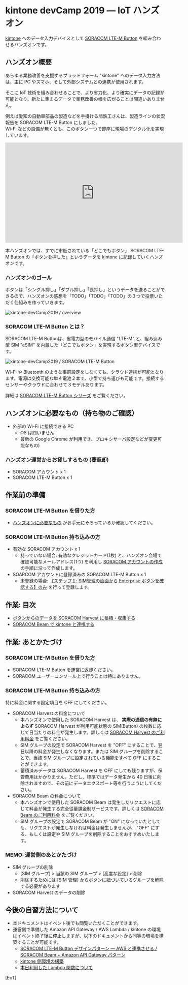 # kintone devCamp 2019 ― IoT ハンズオン

[kintone](https://kintone.cybozu.co.jp/) へのデータ入力デバイスとして [SORACOM LTE-M Button](https://soracom.jp/products/gadgets/) を組み合わせるハンズオンです。

<h2 id="overview">ハンズオン概要</h2>

あらゆる業務改善を支援するプラットフォーム "kintone" へのデータ入力方法は、主に PC やスマホ、そして外部システムとの連携が使用されます。

そこに IoT 技術を組み合わせることで、より省力化、より確実にデータの記録が可能となり、新たに集まるデータで業務改善の幅を広がることは間違いありません。

例えば愛知の自動車部品の製造などを手掛ける旭鉄工さんは、製造ラインの状況報告を SORACOM LTE-M Button にしました。  
Wi-Fi などの設備が無くとも、このボタン一つで即座に現場のデジタル化を実現しています。

<iframe width="560" height="315" src="https://www.youtube.com/embed/DEx8Xv5YPWY" frameborder="0" allow="accelerometer; autoplay; encrypted-media; gyroscope; picture-in-picture" allowfullscreen></iframe>

本ハンズオンでは、すでに市販されている「どこでもボタン」 SORACOM LTE-M Button の「ボタンを押した」というデータを kintone に記録していくハンズオンです。

### ハンズオンのゴール

ボタンは「シングル押し」「ダブル押し」「長押し」というデータを送ることができるので、ハンズオンの感想を「TODO」「TODO」「TODO」の３つで投票いただく仕組みを作っていきます。

![kintone-devCamp2019 / overview](https://docs.google.com/drawings/d/e/2PACX-1vSeNzwTEbvTHXjZK0l2rUmzJTUaPdWfiYcT27QKTgFAqtH4vUQyAJQxZShbQGz6ttKMGI4_6xGoOjWk/pub?w=1099&h=364)

### SORACOM LTE-M Button とは？

SORACOM LTE-M Buttonは、省電力型のモバイル通信 "LTE-M" と、組み込み型 SIM "eSIM" を内蔵した「どこでもボタン」を実現するボタン型デバイスです。

![kintone-devCamp2019 / SORACOM LTE-M Button](https://docs.google.com/drawings/d/e/2PACX-1vRSi9wEeW_wVzlubiVDseBbTSPR9g0UNNAgak-ddvzTCIPa00YgO3fofi6v83cbEB_gp0omfO80Rldm/pub?w=454&h=236)

Wi-Fi や Bluetooth のような事前設定をしなくても、クラウド連携が可能となります。電源は交換可能な単４電池２本で、小型で持ち運びも可能です。接続するセンサーやクラウドに合わせて３モデルあります。

詳細は [SORACOM LTE-M Button シリーズ](https://soracom.jp/products/gadgets/) をご覧ください。

<h2 id="check">ハンズオンに必要なもの（持ち物のご確認）</h2>

* 外部の Wi-Fi に接続できる PC
    * OS は問いません
    * 最新の Google Chrome が利用でき、プロキシサーバ設定などが変更可能なもの)

### ハンズオン運営からお貸しするもの (要返却)

* SORACOM アカウント x 1
* SORACOM LTE-M Button x 1

<h2 id="prepare">作業前の準備</h2>

### SORACOM LTE-M Button を借りた方

* [ハンズオンに必要なもの](#check) がお手元にそろっているか確認してください。

### SORACOM LTE-M Button 持ち込みの方

* 有効な SORACOM アカウント x 1
    * 持っていない場合: 有効なクレジットカード(1枚) と、ハンズオン会場で確認可能なメールアドレス(1つ) を利用し [SORACOM アカウントの作成](https://dev.soracom.io/jp/start/console/#account) の手順に沿って作成します。
* SOARCOM アカウントに登録済みの SORACOM LTE-M Button x 1
    * 未登録の場合: [【ステップ１: SIM管理の画面から Enterprise ボタンを確認する】のみ](https://dev.soracom.io/jp/start/enterprise_button_harvest/#enterprise_button) を行って登録します。

<h2 id="index">作業: 目次</h2>

* [ボタンからのデータを SORACOM Harvest に蓄積・収集する](soracom-harvest)
* [SORACOM Beam で kintone と連携する](TODO)

<h2 id="clean-up">作業: あとかたづけ</h2>

### SORACOM LTE-M Button を借りた方

* SORACOM LTE-M Button を運営に返却ください。
* SORACOM ユーザーコンソール上で行うことは特にありません。

### SORACOM LTE-M Button 持ち込みの方

特に料金に関する設定項目を OFF にしてください。

* SORACOM Harvest の料金について
    * 本ハンズオンで使用した SORACOM Harvest は、 **実際の通信の有無によらず** SORACOM Harvest が利用可能状態の SIM(Button) の枚数に応じて日当たりの料金が発生します。詳しくは [SORACOM Harvest のご利用料金](https://soracom.jp/services/harvest/price/) をご覧ください。
    * SIM グループの設定で SORACOM Harvest を "OFF" にすることで、翌日以降の料金が発生しなくなります。または SIM グループを削除することで、当該 SIM グループに設定されている機能をすべて OFF にすることができます。
    * 蓄積済みデータは SORACOM Harvest を OFF にしても残りますが、保管費用はかかりません。ただし、標準ではデータ発生から 40 日後に削除されますので、その前にデータエクスポート等を行うようにしてください。
* SORACOM Beam の料金について
    * 本ハンズオンで使用した SORACOM Beam は発生したリクエストに応じて料金が発生する完全従量課金制サービスです。詳しくは [SORACOM Beam のご利用料金](https://soracom.jp/services/beam/price/) をご覧ください。
    * SIM グループの設定で SORACOM Beam が "ON" になっていたとしても、リクエストが発生しなければ料金は発生しませんが、 "OFF" にする、もしくは設定や SIM グループを削除することをおすすめいたします。

### MEMO: 運営側のあとかたづけ

* SIM グループの削除
    * [SIM グループ] > 当該の SIM グループ > [高度な設定] > 削除
    * 削除するためには [SIM 管理] からボタンに紐づいているグループを解除する必要があります
* SORACOM Harvest のデータの削除

<h2 id="afterfollow">今後の自習方法について</h2>

* 本ドキュメントはイベント後でも閲覧いただくことができます。
* 運営側で準備した Amazon API Gateway / AWS Lambda / kintone の環境はイベント終了後に停止しますが、以下のドキュメントから同等の環境を構築することが可能です。
    * [SORACOM LTE-M Button デザインパターン ― AWS と連携させる / SORACOM Beam + Amazon API Gateway パターン](https://dev.soracom.io/jp/design_patterns/soracom_aws/#aws1)
    * [kintone 側環境の構築](kintone/kintone-setting)
    * [本日利用した Lambda 関数について](kintone/aws-lambda-setting)

[EoT]
